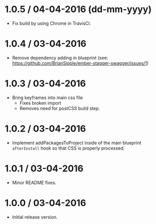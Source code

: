 1.0.5 / 04-04-2016 (dd-mm-yyyy)
================================
* Fix build by using Chrome in TravisCI.

1.0.4 / 03-04-2016
================================
* Remove dependency adding in blueprint (see: https://github.com/BrianSipple/ember-stagger-swagger/issues/1)

1.0.3 / 03-04-2016
================================
* Bring keyframes into main css file
  * Fixes broken import
  * Removes need for postCSS build step.

1.0.2 / 03-04-2016
================================
* Implement addPackagesToProject inside of the main blueprint `afterInstall` hook so that CSS is properly processed.

1.0.1 / 03-04-2016
================================
* Minor README fixes.

1.0.0 / 03-04-2016
================================
* Initial release version.
